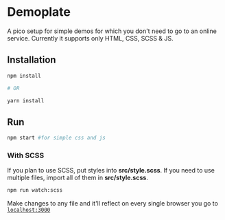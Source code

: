# Demoplate

A pico setup for simple demos for which you don't need to go to an online service.
Currently it supports only HTML, CSS, SCSS & JS.

## Installation
```sh
npm install

# OR

yarn install
```

## Run 
```sh
npm start #for simple css and js
```

### With SCSS
If you plan to use SCSS, put styles into **src/style.scss**. If you need to use multiple files, import all of them in **src/style.scss**.

```sh
npm run watch:scss
```

Make changes to any file and it'll reflect on every single browser you go to [`localhost:3000`](http://localhost:3000)
